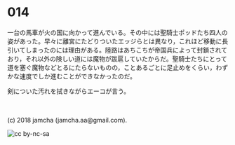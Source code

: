 # 014

一台の馬車が火の国に向かって進んでいる。その中には聖騎士ポッドたち四人の姿があった。早々に離宮にたどりついたエッジらとは異なり，これほど移動に長引いてしまったのには理由がある。陸路はあちこちが帝国兵によって封鎖されており，それ以外の険しい道には魔物が跋扈していたからだ。聖騎士たちにとって道を塞ぐ魔物などとるにたらないものの，ことあるごとに足止めをくらい，わずかな速度でしか進むことができなかったのだ。  

剣についた汚れを拭きながらエーコが言う。  

<br>  
<br>  
(c) 2018 jamcha (jamcha.aa@gmail.com).  

![cc by-nc-sa](http://i.creativecommons.org/l/by-nc-sa/4.0/88x31.png)
